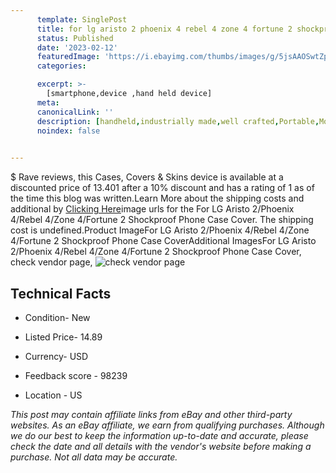 ```yaml
---
      template: SinglePost
      title: for lg aristo 2 phoenix 4 rebel 4 zone 4 fortune 2 shockproof phone case cover
      status: Published
      date: '2023-02-12'
      featuredImage: 'https://i.ebayimg.com/thumbs/images/g/5jsAAOSwtZpegzep/s-l225.jpg'
      categories: 

      excerpt: >-
        [smartphone,device ,hand held device]
      meta:
      canonicalLink: ''
      description: [handheld,industrially made,well crafted,Portable,Mobile,Compact,Convenient,Lightweight,Maneuverable,Man-portable,Miniature,Carriable,Hand-held,Light,Holdable,Transportable,Mobile device,Pocket-sized,On-the-go,Wireless,Cordless,Compact size,Convenient size, smartphone,device ,hand held device]
      noindex: false

        
---
```

$
    Rave reviews, this Cases, Covers & Skins device is available at a discounted price of 13.401 after a 10% discount and has a rating of 1 as of the time this blog was written.Learn More about the shipping costs and additional by [Clicking Here](https://www.ebay.com/itm/153279247424?hash=item23b027b440%3Ag%3A5jsAAOSwtZpegzep&mkevt=1&mkcid=1&mkrid=711-53200-19255-0&campid=%253CePNCampaignId%253E&customid=%253CreferenceId%253E&toolid=10049)image urls for the For LG Aristo 2/Phoenix 4/Rebel 4/Zone 4/Fortune 2 Shockproof Phone Case Cover. The shipping cost is undefined.Product ImageFor LG Aristo 2/Phoenix 4/Rebel 4/Zone 4/Fortune 2 Shockproof Phone Case CoverAdditional ImagesFor LG Aristo 2/Phoenix 4/Rebel 4/Zone 4/Fortune 2 Shockproof Phone Case Cover, check vendor page, ![check vendor page](https://origin-galleryplus.ebayimg.com/ws/web/153279247424_2_0_1/225x225.jpg,https://origin-galleryplus.ebayimg.com/ws/web/153279247424_3_0_1/225x225.jpg,https://origin-galleryplus.ebayimg.com/ws/web/153279247424_4_0_1/225x225.jpg,https://origin-galleryplus.ebayimg.com/ws/web/153279247424_5_0_1/225x225.jpg,https://origin-galleryplus.ebayimg.com/ws/web/153279247424_6_0_1/225x225.jpg,https://origin-galleryplus.ebayimg.com/ws/web/153279247424_7_0_1/225x225.jpg,https://origin-galleryplus.ebayimg.com/ws/web/153279247424_8_0_1/225x225.jpg,https://origin-galleryplus.ebayimg.com/ws/web/153279247424_9_0_1/225x225.jpg,https://origin-galleryplus.ebayimg.com/ws/web/153279247424_10_0_1/225x225.jpg,https://origin-galleryplus.ebayimg.com/ws/web/153279247424_11_0_1/225x225.jpg,https://origin-galleryplus.ebayimg.com/ws/web/153279247424_12_0_1/225x225.jpg)
    
    

 ## Technical Facts 



     
      

 - Condition- New 


      

 - Listed Price- 14.89 


      

 - Currency- USD 


      

 - Feedback score - 98239 


      

 - Location - US 


      
      

 *_This post may contain affiliate links from eBay and other third-party websites. As an eBay affiliate, we earn from qualifying purchases. Although we do our best to keep the information up-to-date and accurate, please check the date and all details with the vendor's website before making a purchase. Not all data may be accurate._*



    
    
    
    
    